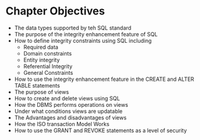 # Chapter Objectives 

- The data types supported by teh SQL standard
- The purpose of the integrity enhancement feature of SQL
- How to define integrity constraints using SQL including 
  - Required data
  - Domain constraints 
  - Entity integrity 
  - Referential Integrity 
  - General Constraints 
- How to use the integrity enhancement feature in the CREATE and ALTER TABLE statements 
- The purpose of views 
- How to create and delete views using SQL 
- How the DBMS performs operations on views
- Under what conditions views are updatable 
- The Advantages and disadvantages of views 
- How the ISO transaction Model Works 
- How to use the GRANT and REVOKE statements as a level of security

